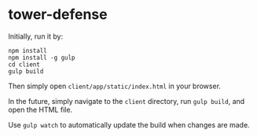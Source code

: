 # tower-defense

Initially, run it by:

    npm install
    npm install -g gulp
    cd client
    gulp build

Then simply open `client/app/static/index.html` in your browser.

In the future, simply navigate to the `client` directory, run `gulp build`, and open the HTML file.

Use `gulp watch` to automatically update the build when changes are made.
